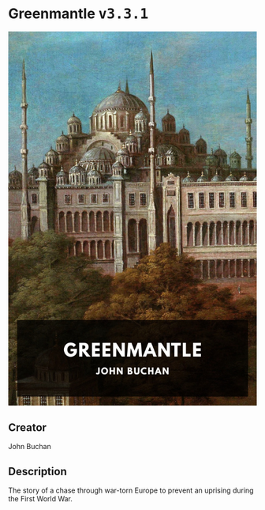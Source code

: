 
# Greenmantle <kbd>v3.3.1</kbd>

<center>
  <img src="./cover-1024.jpg"/>
</center>

## Creator
John Buchan

## Description
The story of a chase through war-torn Europe to prevent an uprising during the First World War.
